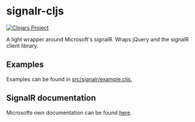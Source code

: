 # signalr-cljs
[![Clojars Project](https://clojars.org/labs/signalr/latest-version.svg)](https://clojars.org/labs/signalr)

A light wrapper around Microsoft's signalR. Wraps jQuery and the signalR client library. 

## Examples
Examples can be found in [src/signalr/example.cljs.](https://github.com/labs/signalr-cljs/blob/master/src/bdo_labs/signalr/examples.cljs) 

## SignalR documentation
Microsofts own documentation can be found [here](https://docs.microsoft.com/en-us/aspnet/signalr/).